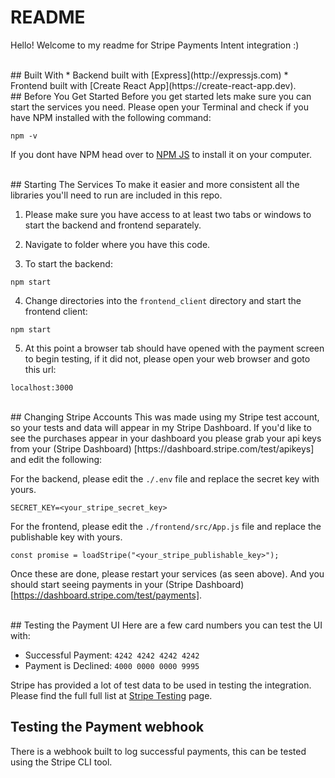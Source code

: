 # README
Hello! Welcome to my readme for Stripe Payments Intent integration :)

<br>
## Built With
* Backend built with [Express](http://expressjs.com)
* Frontend built with [Create React App](https://create-react-app.dev).

<br>
## Before You Get Started
Before you get started lets make sure you can start the services you need. Please open your Terminal and check if you have NPM installed with the following command:

```
npm -v
```

If you dont have NPM head over to [NPM JS](https://www.npmjs.com/get-npm) to install it on your computer.

<br>
## Starting The Services
To make it easier and more consistent all the libraries you'll need to run are included in this repo. 

1. Please make sure you have access to at least two tabs or windows to start the backend and frontend separately.

2. Navigate to folder where you have this code.

3. To start the backend:
```
npm start
```

4. Change directories into the `frontend_client` directory and start the frontend client:
```
npm start
```

5. At this point a browser tab should have opened with the payment screen to begin testing, if it did not, please open your web browser and goto this url:
```
localhost:3000
```

<br>
## Changing Stripe Accounts
This was made using my Stripe test account, so your tests and data will appear in my Stripe Dashboard. If you'd like to see the purchases appear in your dashboard you please grab your api keys from your (Stripe Dashboard) [https://dashboard.stripe.com/test/apikeys] and edit the following:

For the backend, please edit the `./.env` file and replace the secret key with yours.
```
SECRET_KEY=<your_stripe_secret_key>
```

For the frontend, please edit the `./frontend/src/App.js` file and replace the publishable key with yours.
```
const promise = loadStripe("<your_stripe_publishable_key>");

```

Once these are done, please restart your services (as seen above). And you should start seeing payments in your (Stripe Dashboard)[https://dashboard.stripe.com/test/payments].

<br>
## Testing the Payment UI
Here are a few card numbers you can test the UI with:

* Successful Payment:  `4242 4242 4242 4242`
* Payment is Declined: `4000 0000 0000 9995`

Stripe has provided a lot of test data to be used in testing the integration. Please find the full full list at [Stripe Testing](https://stripe.com/docs/testing#cards) page.

## Testing the Payment webhook
There is a webhook built to log successful payments, this can be tested using the Stripe CLI tool.